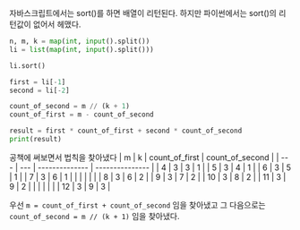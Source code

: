 자바스크립트에서는 sort()를 하면 배열이 리턴된다.
하지만 파이썬에서는 sort()의 리턴값이 없어서 헤맸다.

```python
n, m, k = map(int, input().split())
li = list(map(int, input().split()))

li.sort()

first = li[-1]
second = li[-2]

count_of_second = m // (k + 1)
count_of_first = m - count_of_second

result = first * count_of_first + second * count_of_second
print(result)
```

공책에 써보면서 법칙을 찾아냈다
| m   | k   | count_of_first | count_of_second |
| --- | --- | -------------- | --------------- |
| 4   | 3   | 3              | 1               |
| 5   | 3   | 4              | 1               |
| 6   | 3   | 5              | 1               |
| 7   | 3   | 6              | 1               |
|     |     |                |                 |
| 8   | 3   | 6              | 2               |
| 9   | 3   | 7              | 2               |
| 10  | 3   | 8              | 2               |
| 11  | 3   | 9              | 2               |
|     |     |                |                 |
| 12  | 3   | 9              | 3               |

우선 `m = count_of_first + count_of_second` 임을 찾아냈고
그 다음으로는 `count_of_second = m // (k + 1)` 임을 찾아냈다.







